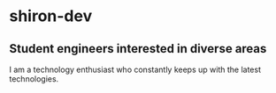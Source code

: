 # shiron-dev

## Student engineers interested in diverse areas

I am a technology enthusiast who constantly keeps up with the latest technologies.
